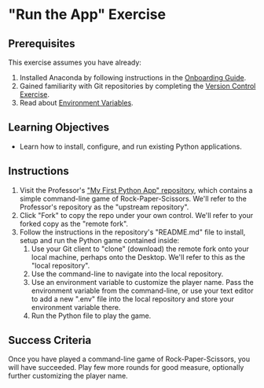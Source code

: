 # "Run the App" Exercise

## Prerequisites

This exercise assumes you have already:
  1. Installed Anaconda by following instructions in the [Onboarding Guide](/units/unit-0.md).
  2. Gained familiarity with Git repositories by completing the [Version Control Exercise](/exercises/version-control/README.md).
  3. Read about [Environment Variables](/notes/environment-variables.md).

## Learning Objectives

  + Learn how to install, configure, and run existing Python applications.

## Instructions

  1. Visit the Professor's ["My First Python App" repository](https://github.com/prof-rossetti/my-first-python-app), which contains a simple command-line game of Rock-Paper-Scissors. We'll refer to the Professor's repository as the "upstream repository".
  2. Click "Fork" to copy the repo under your own control. We'll refer to your forked copy as the "remote fork".
  3. Follow the instructions in the repository's "README.md" file to install, setup and run the Python game contained inside:
     1. Use your Git client to "clone" (download) the remote fork onto your local machine, perhaps onto the Desktop. We'll refer to this as the "local repository".
     2. Use the command-line to navigate into the local repository.
     3. Use an environment variable to customize the player name. Pass the environment variable from the command-line, or use your text editor to add a new ".env" file into the local repository and store your environment variable there.
     4. Run the Python file to play the game.

## Success Criteria

Once you have played a command-line game of Rock-Paper-Scissors, you will have succeeded. Play few more rounds for good measure, optionally further customizing the player name.

